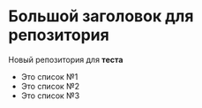 # Большой заголовок для репозитория
Новый репозитория для **теста**

- Это список №1
- Это список №2
- Это список №3